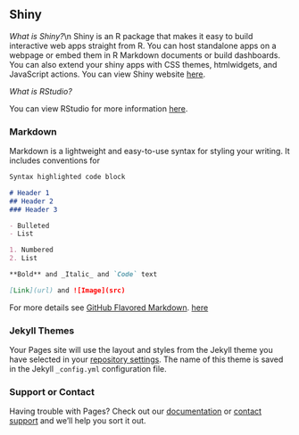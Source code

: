 ## Shiny

_What is Shiny?_\n
Shiny is an R package that makes it easy to build interactive web apps straight from R.
You can host standalone apps on a webpage or embed them in R Markdown documents or build dashboards.
You can also extend your shiny apps with CSS themes, htmlwidgets, and JavaScript actions.
You can view Shiny website [here](https://shiny.rstudio.com/).

_What is RStudio?_

You can view RStudio for more information [here](https://www.rstudio.com/).

### Markdown

Markdown is a lightweight and easy-to-use syntax for styling your writing. It includes conventions for

```markdown
Syntax highlighted code block

# Header 1
## Header 2
### Header 3

- Bulleted
- List

1. Numbered
2. List

**Bold** and _Italic_ and `Code` text

[Link](url) and ![Image](src)
```

For more details see [GitHub Flavored Markdown](https://guides.github.com/features/mastering-markdown/).
[here](https://github.com/creighton-gorai/Shiny/edit/master/README.md)

### Jekyll Themes

Your Pages site will use the layout and styles from the Jekyll theme you have selected in your [repository settings](https://github.com/creighton-gorai/Shiny/settings). The name of this theme is saved in the Jekyll `_config.yml` configuration file.

### Support or Contact

Having trouble with Pages? Check out our [documentation](https://help.github.com/categories/github-pages-basics/) or [contact support](https://github.com/contact) and we’ll help you sort it out.
